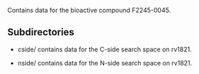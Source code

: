 Contains data for the bioactive compound F2245-0045.

## Subdirectories

- cside/ contains data for the C-side search space on rv1821.

- nside/ contains data for the N-side search space on rv1821.

